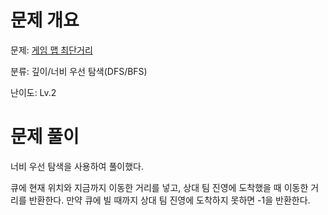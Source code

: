 # 문제 개요

문제: [게임 맵 최단거리](https://school.programmers.co.kr/learn/courses/30/lessons/1844)

분류: 깊이/너비 우선 탐색(DFS/BFS)

난이도: Lv.2

# 문제 풀이

너비 우선 탐색을 사용하여 풀이했다.

큐에 현재 위치와 지금까지 이동한 거리를 넣고, 상대 팀 진영에 도착했을 때 이동한 거리를 반환한다. 만약 큐에 빌 때까지 상대 팀 진영에 도착하지 못하면 -1을 반환한다.
